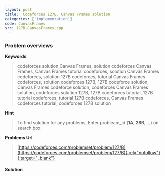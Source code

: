 ```yaml
---
layout: post
title:  Codeforces 127B. Canvas Frames solution
categories: ['implementation']
code: CanvasFrames
src: 127B-CanvasFrames.cpp
---
```

### **Problem overviews**

**Keywords**
> codeforces solution Canvas Frames, solution codeforces Canvas Frames, Canvas Frames tutorial codeforces, solution Canvas Frames codeforces, solution 127B codeforces, tutorial Canvas Frames codeforces, solution codeforces 127B, 127B codeforce solution, Canvas Frames codeforce solution, codeforces Canvas Frames solution, codeforces solution 127B, 127B codeforces tutorial, 127B tutorial codeforces, tutorial 127B codeforces, Canvas Frames codeforces tutorial, codeforces 127B solution

**Hint**
> To find solution for any problems, Enter probleam_id (**1A, 28B**, ...) on search box. 

**Problems Url**
> [https://codeforces.com/problemset/problem/127/B](https://codeforces.com/problemset/problem/127/B){:rel="nofollow"}{:target="_blank"}

#### **Solution**



